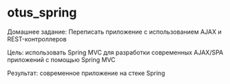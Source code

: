 # otus_spring
Домашнее задание: Переписать приложение с использованием AJAX и REST-контроллеров

Цель: использовать Spring MVC для разработки современных AJAX/SPA приложений c помощью Spring MVC

Результат: современное приложение на стеке Spring
